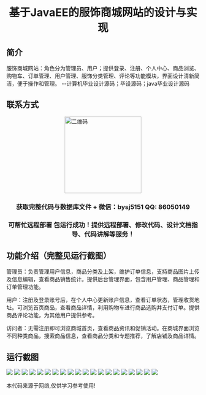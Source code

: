 <p><h1 align="center">基于JavaEE的服饰商城网站的设计与实现</h1></p>

## 简介
服饰商城网站：角色分为管理员、用户；提供登录、注册、个人中心、商品浏览、购物车、订单管理、用户管理、服饰分类管理、评论等功能模块，界面设计清新简洁，便于操作和管理。    --计算机毕业设计源码；毕设源码；java毕业设计源码


## 联系方式
<img src="https://bs-1329754181.cos.ap-shanghai.myqcloud.com/wx.jpg" alt="二维码" style="display: block; margin: 0 auto;" width="200px">
<p><h3 align="center">获取完整代码与数据库文件 + 微信：bysj5151 QQ: 86050149</h3></p>
<p><h3 align="center">可帮忙远程部署 包运行成功！提供远程部署、修改代码、设计文档指导、代码讲解等服务！</h3></p>

## 功能介绍（完整见运行截图）
管理员：负责管理用户信息，商品分类及上架，维护订单信息，支持商品图片上传及信息编辑，查看商品销售统计。提供后台管理界面，包含用户管理、商品管理和订单管理功能。

用户：注册及登录账号后，在个人中心更新账户信息，查看订单状态，管理收货地址。可浏览首页商品，查看商品详情，利用购物车进行商品选购并支付订单。提供商品评论功能，为其他用户提供参考。

访问者：无需注册即可浏览商城首页，查看商品资讯和促销活动。在商城界面浏览不同种类商品，搜索商品信息，查看商品分类和专题推荐，了解店铺及商品详情。


## 运行截图
![](https://bs-1329754181.cos.ap-shanghai.myqcloud.com/ssm/fashionMallWebsite1/img/001.jpg)
![](https://bs-1329754181.cos.ap-shanghai.myqcloud.com/ssm/fashionMallWebsite1/img/002.jpg)
![](https://bs-1329754181.cos.ap-shanghai.myqcloud.com/ssm/fashionMallWebsite1/img/003.jpg)
![](https://bs-1329754181.cos.ap-shanghai.myqcloud.com/ssm/fashionMallWebsite1/img/004.jpg)
![](https://bs-1329754181.cos.ap-shanghai.myqcloud.com/ssm/fashionMallWebsite1/img/005.jpg)
![](https://bs-1329754181.cos.ap-shanghai.myqcloud.com/ssm/fashionMallWebsite1/img/006.jpg)
![](https://bs-1329754181.cos.ap-shanghai.myqcloud.com/ssm/fashionMallWebsite1/img/007.jpg)
![](https://bs-1329754181.cos.ap-shanghai.myqcloud.com/ssm/fashionMallWebsite1/img/008.jpg)
![](https://bs-1329754181.cos.ap-shanghai.myqcloud.com/ssm/fashionMallWebsite1/img/009.jpg)
![](https://bs-1329754181.cos.ap-shanghai.myqcloud.com/ssm/fashionMallWebsite1/img/010.jpg)
![](https://bs-1329754181.cos.ap-shanghai.myqcloud.com/ssm/fashionMallWebsite1/img/011.jpg)
![](https://bs-1329754181.cos.ap-shanghai.myqcloud.com/ssm/fashionMallWebsite1/img/012.jpg)
![](https://bs-1329754181.cos.ap-shanghai.myqcloud.com/ssm/fashionMallWebsite1/img/013.jpg)
![](https://bs-1329754181.cos.ap-shanghai.myqcloud.com/ssm/fashionMallWebsite1/img/014.jpg)
![](https://bs-1329754181.cos.ap-shanghai.myqcloud.com/ssm/fashionMallWebsite1/img/015.jpg)
![](https://bs-1329754181.cos.ap-shanghai.myqcloud.com/ssm/fashionMallWebsite1/img/016.jpg)
![](https://bs-1329754181.cos.ap-shanghai.myqcloud.com/ssm/fashionMallWebsite1/img/017.jpg)
![](https://bs-1329754181.cos.ap-shanghai.myqcloud.com/ssm/fashionMallWebsite1/img/018.jpg)
![](https://bs-1329754181.cos.ap-shanghai.myqcloud.com/ssm/fashionMallWebsite1/img/019.jpg)
![](https://bs-1329754181.cos.ap-shanghai.myqcloud.com/ssm/fashionMallWebsite1/img/020.jpg)

<p>本代码来源于网络,仅供学习参考使用!</p>
